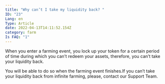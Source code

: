 ```yaml
---
title: "Why can’t I take my liquidity back? "
ID: "23"
Lang: en
Type: Article
date: 2022-04-13T14:11:52.154Z
category: farm
Is FAQ: "1"
---
```

When you enter a farming event, you lock up your token for a certain period of time during which you can’t redeem your assets, therefore, you can’t take your liquidity back.

You will be able to do so when the farming event finishes.If you can’t take your liquidity back from infinite farming, please, contact our Support Team.
